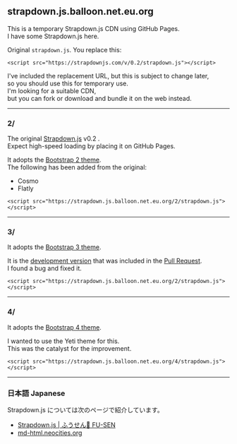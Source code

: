## strapdown.js.balloon.net.eu.org

This is a temporary Strapdown.js CDN using GitHub Pages.\
I have some Strapdown.js here.

Original `strapdown.js`. You replace this:

```
<script src="https://strapdownjs.com/v/0.2/strapdown.js"></script>
```

I've included the replacement URL, but this is subject to change later,\
so you should use this for temporary use.\
I'm looking for a suitable CDN,\
but you can fork or download and bundle it on the web instead.

___

### 2/

The original [Strapdown.js](https://github.com/arturadib/strapdown) v0.2 .\
Expect high-speed loading by placing it on GitHub Pages.

It adopts the [Bootstrap 2 theme](https://bootswatch.com/2/).\
The following has been added from the original:

- Cosmo
- Flatly

```
<script src="https://strapdown.js.balloon.net.eu.org/2/strapdown.js"></script>
```

___

### 3/

It adopts the [Bootstrap 3 theme](https://bootswatch.com/3/).

It is the [development version](https://github.com/OCG-labs/strapdown/tree/dev) that was included in the [Pull Request](https://github.com/arturadib/strapdown/pull/51).\
I found a bug and fixed it.

```
<script src="https://strapdown.js.balloon.net.eu.org/2/strapdown.js"></script>
```

___

### 4/

It adopts the [Bootstrap 4 theme](https://bootswatch.com/4/).

I wanted to use the Yeti theme for this.\
This was the catalyst for the improvement.

```
<script src="https://strapdown.js.balloon.net.eu.org/4/strapdown.js"></script>
```

___

### 日本語 Japanese

Strapdown.js については次のページで紹介しています。

- [Strapdown.js | ふうせん🎈 FU-SEN](https://balloon.asia/strapdown.js/)
- [md-html.neocities.org](https://md-html.neocities.org/)
